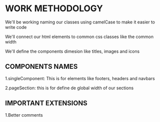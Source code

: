 # WORK METHODOLOGY

We'll be working naming our classes using camelCase to make it easier to write code

We'll connect our html elements to common css classes like the common width

We'll define the components dimesion like titles, images and icons

## COMPONENTS NAMES

1.singleComponent: This is for elements like footers, headers and navbars

2.pageSection: this is for define de global width of our sections

## IMPORTANT EXTENSIONS

1.Better comments
